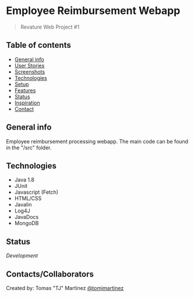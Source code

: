 # Employee Reimbursement Webapp
> Revature Web Project #1

## Table of contents
* [General info](#general-info)
* [User Stories](#user-stories)
* [Screenshots](#screenshots)
* [Technologies](#technologies)
* [Setup](#setup)
* [Features](#features)
* [Status](#status)
* [Inspiration](#inspiration)
* [Contact](#contact)

## General info
Employee reimbursement processing webapp.  The main code can be found in the "/src" folder.


## Technologies
* Java 1.8
* JUnit
* Javascript (Fetch)
* HTML/CSS
* Javalin
* Log4J
* JavaDocs
* MongoDB

## Status
_Development_

## Contacts/Collaborators
Created by:
Tomas "TJ" Martinez [@tomjmartinez](https://www.github.com/tomjmartinez)
